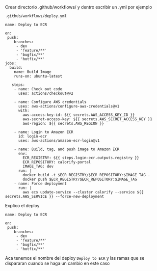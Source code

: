 
Crear directorio .github/workflows/ y dentro escribir un .yml por ejemplo

`.github/workflows/deploy.yml`

```
name: Deploy to ECR

on:
 push:
    branches:
     - dev
     - 'feature/**'
     - 'bugfix/**'
     - 'hotfix/**'
jobs:
  build:
    name: Build Image
    runs-on: ubuntu-latest

   steps:
    - name: Check out code
      uses: actions/checkout@v2

    - name: Configure AWS credentials
      uses: aws-actions/configure-aws-credentials@v1
      with:
        aws-access-key-id: ${{ secrets.AWS_ACCESS_KEY_ID }}
        aws-secret-access-key: ${{ secrets.AWS_SECRET_ACCESS_KEY }}
        aws-region: ${{ secrets.AWS_REGION }}

    - name: Login to Amazon ECR
      id: login-ecr
      uses: aws-actions/amazon-ecr-login@v1

    - name: Build, tag, and push image to Amazon ECR
      env:
        ECR_REGISTRY: ${{ steps.login-ecr.outputs.registry }}
        ECR_REPOSITORY: calorify-portal
        IMAGE_TAG: dev
      run: |
        docker build -t $ECR_REGISTRY/$ECR_REPOSITORY:$IMAGE_TAG .
        docker push $ECR_REGISTRY/$ECR_REPOSITORY:$IMAGE_TAG
    - name: Force deployment
      run: |
        aws ecs update-service --cluster calorify --service ${{ secrets.AWS_SERVICE }} --force-new-deployment
```

Explico el deploy

```
name: Deploy to ECR

on:
 push:
    branches:
     - dev
     - 'feature/**'
     - 'bugfix/**'
     - 'hotfix/**'
```

Aca tenemos el nombre del deploy `Deploy to ECR` y las ramas que se dispararan cuando se haga un cambio en este caso
